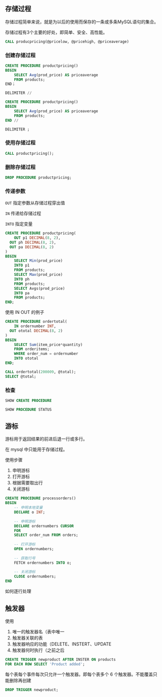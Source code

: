 ## 存储过程

存储过程简单来说，就是为以后的使用而保存的一条或多条MySQL语句的集合。

存储过程有3个主要的好处，即简单、安全、高性能。



```sql
CALL producpricing(@pricelow, @pricehigh, @priceaverage)
```

### 创建存储过程

```sql
CREATE PROCEDURE productpricing()
BEGIN
	SELECT Avg(prod_price) AS priceaverage
	FROM products;
END；
```

```sql
DELIMITER //

CREATE PROCEDURE productpricing()
BEGIN
	SELECT Avg(prod_price) AS priceaverage
	FROM products;
END //

DELIMITER ;
```

### 使用存储过程

```sql
CALL productpricing();
```

### 删除存储过程

```sql
DROP PROCEDURE productpricing;
```

### 传递参数

`OUT` 指定参数从存储过程穿出值

`IN` 传递给存储过程

`INTO` 指定变量

```sql
CREATE PROCEDURE productpricing(
	OUT p1 DECIMAL(8, 2),
  OUT ph DECIMAL(8, 2),
  OUT pa DECIMAL(8, 2)
)
BEGIN
	SELECT Min(prod_price)
	INTO p1
	FROM products;
	SELECT Max(prod_price)
	INTO ph
	FROM products;
	SELECT Avgs(prod_price)
	INTO pa
	FROM products;
END;
```



使用 IN OUT 的例子

```sql
CREATE PROCEDURE ordertotal(
	IN ordernumber INT,
  OUT ototal DECIMAL(8, 2)
)
BEGIN
	SELECT Sum(item_price*quantity)
	FROM orderitems;
	WHERE order_num = ordernumber
	INTO ototal
END;
```

```sql
CALL ordertotal(200009, @total);
SELECT @total;
```



### 检查

```sql
SHOW CREATE PROCEDURE
```

```sql
SHOW PROCEDURE STATUS
```



## 游标

游标用于返回结果的前进后退一行或多行。

在 mysql 中只能用于存储过程。

使用步骤

1. 申明游标
2. 打开游标
3. 根据需要取出行
4. 关闭游标

```sql
CREATE PROCEDURE processorders()
BEGIN
	-- 申明本地变量
	DECLARE o INT;
	
	-- 申明游标
	DECLARE ordernumbers CURSOR
	FOR
	SELECT order_num FROM orders;
	
	-- 打开游标
	OPEN ordernumbers;
	
	-- 获取行号
	FETCH ordernumbers INTO o;
	
	-- 关闭游标
	CLOSE ordernumbers;
END
```

如何逐行处理



## 触发器

使用

1. 唯一的触发器名（表中唯一
2. 触发器关联的表
3. 触发器响应的功能（DELETE、INSTERT、UPDATE
4. 触发器何时执行（之前之后

```sql
CREATE TRIGGER newproduct AFTER INSTER ON products
FOR EACH ROW SELECT 'Product added';
```

每个表每个事件每次只允许一个触发器。即每个表多个 6 个触发器。不能覆盖只能删除再创建



```sql
DROP TRIGGER newproduct;
```

